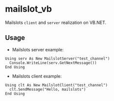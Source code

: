 # mailslot_vb
Mailslots `client` and `server` realization on VB.NET.

## Usage 

- Mailslots server example:

```
Using serv As New MailslotServer("test_channel")
  Console.WriteLine(serv.GetNextMessage())
End Using
```

- Mailslots client example:
```
Using clt As New MailslotClient("test_channel")
  clt.SendMessage("Hello, mailslots")
End Using
```
